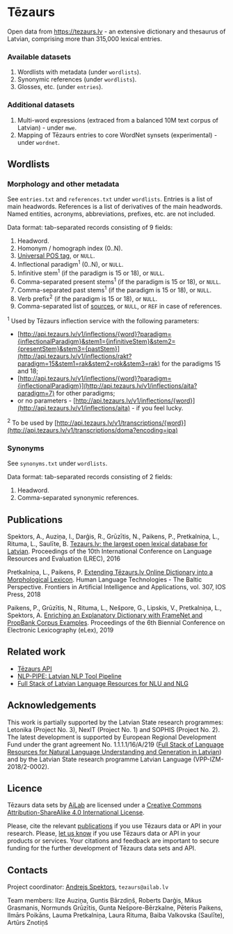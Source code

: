 # Tēzaurs

Open data from https://tezaurs.lv - an extensive dictionary and thesaurus of Latvian, comprising more than 315,000 lexical entries.

### Available datasets

1. Wordlists with metadata (under `wordlists`).
1. Synonymic references (under `wordlists`).
1. Glosses, etc. (under `entries`).

### Additional datasets

1. Multi-word expressions (extraced from a balanced 10M text corpus of Latvian) - under `mwe`.
1. Mapping of Tēzaurs entries to core WordNet synsets (experimental) - under `wordnet`.

## Wordlists

### Morphology and other metadata

See `entries.txt` and `references.txt` under `wordlists`. Entries is a list of main headwords. References is a list of derivatives of the main headwords. Named entities, acronyms, abbreviations, prefixes, etc. are not included.

Data format: tab-separated records consisting of 9 fields:

1. Headword.
1. Homonym / homograph index (0\.\.N).
1. [Universal POS tag](http://universaldependencies.github.io/docs/u/pos/), or `NULL`.
1. Inflectional paradigm<sup>1</sup> (0\.\.N), or `NULL`.
1. Infinitive stem<sup>1</sup> (if the paradigm is 15 or 18), or `NULL`.
1. Comma-separated present stems<sup>1</sup> (if the paradigm is 15 or 18), or `NULL`.
1. Comma-separated past stems<sup>1</sup> (if the paradigm is 15 or 18), or `NULL`.
1. Verb prefix<sup>2</sup> (if the paradigm is 15 or 18), or `NULL`.
1. Comma-separated list of [sources](http://tezaurs.lv/#/avoti), or `NULL`, or `REF` in case of references.

<sup>1</sup> Used by Tēzaurs inflection service with the following parameters:
* [http://api.tezaurs.lv/v1/inflections/{word}?paradigm={inflectionalParadigm}&stem1={infinitiveStem}&stem2={presentStem}&stem3={pastStem}](http://api.tezaurs.lv/v1/inflections/rakt?paradigm=15&stem1=rak&stem2=rok&stem3=rak) for the paradigms 15 and 18;
* [http://api.tezaurs.lv/v1/inflections/{word}?paradigm={inflectionalParadigm}](http://api.tezaurs.lv/v1/inflections/aita?paradigm=7) for other paradigms;
* or no parameters - [http://api.tezaurs.lv/v1/inflections/{word}](http://api.tezaurs.lv/v1/inflections/aita) - if you feel lucky.

<sup>2</sup> To be used by [http://api.tezaurs.lv/v1/transcriptions/{word}](http://api.tezaurs.lv/v1/transcriptions/doma?encoding=ipa)

### Synonyms

See `synonyms.txt` under `wordlists`.

Data format: tab-separated records consisting of 2 fields:

1. Headword.
1. Comma-separated synonymic references.

## Publications

Spektors, A., Auziņa, I., Darģis, R., Grūzītis, N., Paikens, P., Pretkalniņa, L., Rituma, L., Saulīte, B. [Tezaurs.lv: the largest open lexical database for Latvian](http://www.lrec-conf.org/proceedings/lrec2016/pdf/1095_Paper.pdf). Proceedings of the 10th International Conference on Language Resources and Evaluation (LREC), 2016

Pretkalniņa, L., Paikens, P. [Extending Tēzaurs.lv Online Dictionary into a Morphological Lexicon](http://ebooks.iospress.nl/volumearticle/50312). Human Language Technologies - The Baltic Perspective. Frontiers in Artificial Intelligence and Applications, vol. 307, IOS Press, 2018

Paikens, P., Grūzītis, N., Rituma, L., Nešpore, G., Lipskis, V., Pretkalniņa, L., Spektors, A. [Enriching an Explanatory Dictionary with FrameNet and PropBank Corpus Examples](https://elex.link/elex2019/wp-content/uploads/2019/09/eLex_2019_52.pdf). Proceedings of the 6th Biennial Conference on Electronic Lexicography (eLex), 2019

## Related work

- [Tēzaurs API](https://api.tezaurs.lv)
- [NLP-PIPE: Latvian NLP Tool Pipeline](https://github.com/LUMII-AILab/nlp-pipe)
- [Full Stack of Latvian Language Resources for NLU and NLG](https://github.com/LUMII-AILab/FullStack)

## Acknowledgements

This work is partially supported by the Latvian State research programmes: Letonika (Project No. 3), NexIT (Project No. 1) and SOPHIS (Project No. 2). The latest development is supported by European Regional Development Fund under the grant agreement No. 1.1.1.1/16/A/219 ([Full Stack of Language Resources for Natural Language Understanding and Generation in Latvian](https://github.com/LUMII-AILab/FullStack)) and by the Latvian State research programme Latvian Language (VPP-IZM-2018/2-0002).

## Licence

Tēzaurs data sets by [AiLab](http://ailab.lv) are licensed under a [Creative Commons Attribution-ShareAlike 4.0 International License](http://creativecommons.org/licenses/by-sa/4.0/).

Please, cite the relevant [publications](https://github.com/LUMII-AILab/Tezaurs#publications) if you use Tēzaurs data or API in your research. Please, [let us know](mailto:tezaurs@ailab.lv) if you use Tēzaurs data or API in your products or services. Your citations and feedback are important to secure funding for the further development of Tēzaurs data sets and API.

## Contacts

Project coordinator: [Andrejs Spektors](http://ailab.mii.lu.lv/aspekt/cv.htm), `tezaurs@ailab.lv`

Team members: Ilze Auziņa, Guntis Bārzdiņš, Roberts Darģis, Mikus Grasmanis, Normunds Grūzītis, Gunta Nešpore-Bērzkalne, Pēteris Paikens, Ilmārs Poikāns, Lauma Pretkalniņa, Laura Rituma, Baiba Valkovska (Saulīte), Artūrs Znotiņš
